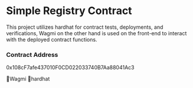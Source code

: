 # Simple Registry Contract

This project utilizes hardhat for contract tests, deployments, and verifications, Wagmi on the other hand is used on the front-end to interact with the deployed contract functions.

### Contract Address
0x108cF7afe437010F0CD022033740B7Aa88041Ac3

🚀Wagmi 🚀hardhat
